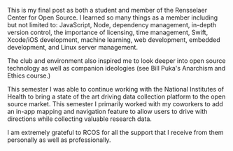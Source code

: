 This is my final post as both a student and member of the Rensselaer Center for Open Source. I learned so many things as a member including but not limited to: JavaScript, Node, dependency management, in-depth version control, the importance of licensing, time management, Swift, Xcode/iOS development, machine learning, web development, embedded development, and Linux server management.

The club and environment also inspired me to look deeper into open source technology as well as companion ideologies (see Bill Puka's Anarchism and Ethics course.)

This semester I was able to continue working with the National Institutes of Health to bring a state of the art driving data collection platform to the open source market. This semester I primarily worked with my coworkers to add an in-app mapping and navigation feature to allow users to drive with directions while collecting valuable research data.

I am extremely grateful to RCOS for all the support that I receive from them personally as well as professionally.

